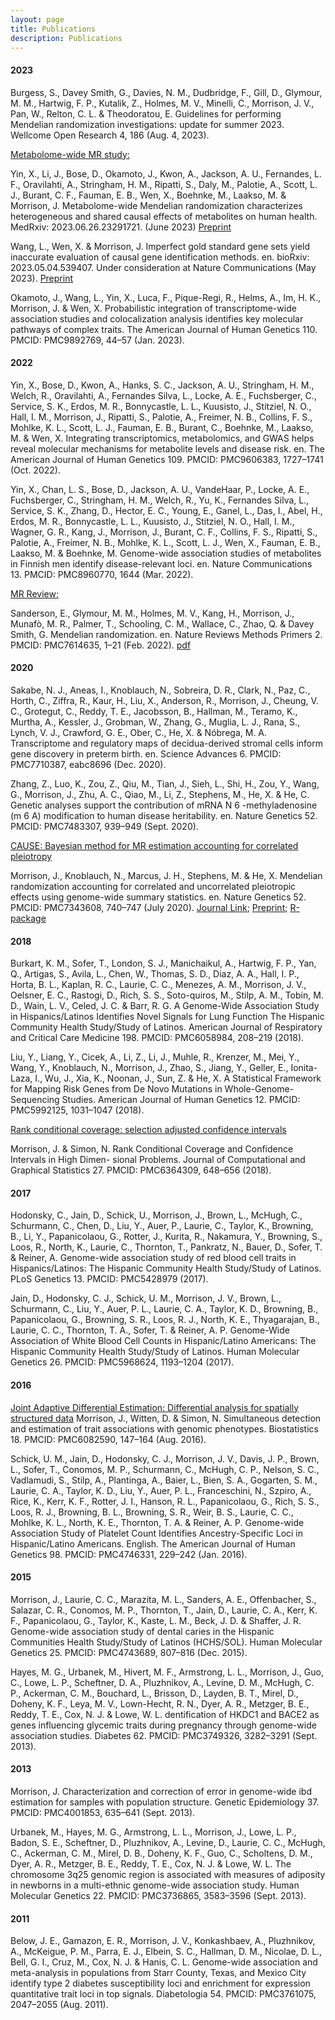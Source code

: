 ```yaml
---
layout: page
title: Publications
description: Publications
---
```




#### 2023

Burgess, S., Davey Smith, G., Davies, N. M., Dudbridge, F., Gill, D., Glymour, M. M., Hartwig, F. P., Kutalik, Z., Holmes, M. V., Minelli, C., Morrison, J. V., Pan, W., Relton, C. L. & Theodoratou, E. Guidelines for performing Mendelian randomization investigations: update for summer 2023. Wellcome Open Research 4, 186 (Aug. 4, 2023).


<u>Metabolome-wide MR study:</u>

Yin, X., Li, J., Bose, D., Okamoto, J., Kwon, A., Jackson, A. U., Fernandes, L. F., Oravilahti, A., Stringham, H. M., Ripatti, S., Daly, M., Palotie, A., Scott, L. J., Burant, C. F., Fauman, E. B., Wen, X., Boehnke, M., Laakso, M. & Morrison, J. Metabolome-wide Mendelian randomization characterizes heterogeneous and shared causal effects of metabolites on human health. MedRxiv: 2023.06.26.23291721. (June 2023)
[Preprint](https://www.medrxiv.org/content/10.1101/2023.06.26.23291721v1)



Wang, L., Wen, X. & Morrison, J. Imperfect gold standard gene sets yield inaccurate evaluation of causal gene identification methods. en. bioRxiv: 2023.05.04.539407. Under consideration at Nature Communications (May 2023).
[Preprint](https://www.biorxiv.org/content/10.1101/2023.05.04.539407v2)

Okamoto, J., Wang, L., Yin, X., Luca, F., Pique-Regi, R., Helms, A., Im, H. K., Morrison, J. & Wen, X. Probabilistic integration of transcriptome-wide association studies and colocalization analysis identifies key molecular pathways of complex traits. The American Journal of Human Genetics 110. PMCID: PMC9892769, 44–57 (Jan. 2023).

#### 2022

Yin, X., Bose, D., Kwon, A., Hanks, S. C., Jackson, A. U., Stringham, H. M., Welch, R., Oravilahti, A., Fernandes Silva, L., Locke, A. E., Fuchsberger, C., Service, S. K., Erdos, M. R., Bonnycastle, L. L., Kuusisto, J., Stitziel, N. O., Hall, I. M., Morrison, J., Ripatti, S., Palotie, A., Freimer, N. B., Collins, F. S., Mohlke, K. L., Scott, L. J., Fauman, E. B., Burant, C., Boehnke, M., Laakso, M. & Wen, X. Integrating transcriptomics, metabolomics, and GWAS helps reveal molecular mechanisms for metabolite levels and disease risk. en. The American Journal of Human Genetics 109. PMCID: PMC9606383, 1727–1741 (Oct. 2022).


Yin, X., Chan, L. S., Bose, D., Jackson, A. U., VandeHaar, P., Locke, A. E., Fuchsberger, C., Stringham, H. M., Welch, R., Yu, K., Fernandes Silva, L., Service, S. K., Zhang, D., Hector, E. C., Young, E., Ganel, L., Das, I., Abel, H., Erdos, M. R., Bonnycastle, L. L., Kuusisto, J., Stitziel, N. O., Hall, I. M., Wagner, G. R., Kang, J., Morrison, J., Burant, C. F., Collins, F. S., Ripatti, S., Palotie, A., Freimer, N. B., Mohlke, K. L., Scott, L. J., Wen, X., Fauman, E. B., Laakso, M. & Boehnke, M. Genome-wide association studies of metabolites in Finnish men identify disease-relevant loci. en. Nature Communications 13. PMCID: PMC8960770, 1644 (Mar. 2022).

<u>MR Review: </u>

Sanderson, E., Glymour, M. M., Holmes, M. V., Kang, H., Morrison, J., Munafò, M. R., Palmer, T., Schooling, C. M., Wallace, C., Zhao, Q. & Davey Smith, G. Mendelian randomization. en. Nature Reviews Methods Primers 2. PMCID: PMC7614635, 1–21 (Feb. 2022). [pdf](papers/s43586-021-00092-5.pdf)

#### 2020

Sakabe, N. J., Aneas, I., Knoblauch, N., Sobreira, D. R., Clark, N., Paz, C., Horth, C., Ziffra, R., Kaur, H., Liu, X., Anderson, R., Morrison, J., Cheung, V. C., Grotegut, C., Reddy, T. E., Jacobsson, B., Hallman, M., Teramo, K., Murtha, A., Kessler, J., Grobman, W., Zhang, G., Muglia, L. J., Rana, S., Lynch, V. J., Crawford, G. E., Ober, C., He, X. & Nóbrega, M. A. Transcriptome and regulatory maps of decidua-derived stromal cells inform gene discovery in preterm birth. en. Science Advances 6. PMCID: PMC7710387, eabc8696 (Dec. 2020).


Zhang, Z., Luo, K., Zou, Z., Qiu, M., Tian, J., Sieh, L., Shi, H., Zou, Y., Wang, G., Morrison, J., Zhu, A. C., Qiao, M., Li, Z., Stephens, M., He, X. & He, C. Genetic analyses support the contribution of mRNA N 6 -methyladenosine (m 6 A) modification to human disease heritability. en. Nature Genetics 52. PMCID: PMC7483307, 939–949 (Sept. 2020).


<u>CAUSE: Bayesian method for MR estimation accounting for correlated pleiotropy</u>

Morrison, J., Knoblauch, N., Marcus, J. H., Stephens, M. & He, X. Mendelian randomization accounting for correlated and uncorrelated pleiotropic effects using genome-wide summary statistics. en. Nature Genetics 52. PMCID: PMC7343608, 740–747 (July 2020).
[Journal Link](https://www.nature.com/articles/s41588-020-0631-4); 
[Preprint](https://www.biorxiv.org/content/10.1101/682237v3);
[R-package](https://jean997.github.io/cause)


#### 2018

Burkart, K. M., Sofer, T., London, S. J., Manichaikul, A., Hartwig, F. P., Yan, Q., Artigas, S., Avila, L., Chen, W., Thomas, S. D., Diaz, A. A., Hall, I. P., Horta, B. L., Kaplan, R. C., Laurie, C. C., Menezes, A. M., Morrison, J. V., Oelsner, E. C., Rastogi, D., Rich, S. S., Soto-quiros, M., Stilp, A. M., Tobin, M. D., Wain, L. V., Celed, J. C. & Barr, R. G. A Genome-Wide Association Study in Hispanics/Latinos Identifies Novel Signals for Lung Function The Hispanic Community Health Study/Study of Latinos. American Journal of Respiratory and Critical Care Medicine 198. PMCID: PMC6058984, 208–219 (2018).

Liu, Y., Liang, Y., Cicek, A., Li, Z., Li, J., Muhle, R., Krenzer, M., Mei, Y., Wang, Y., Knoblauch, N., Morrison, J., Zhao, S., Jiang, Y., Geller, E., Ionita-Laza, I., Wu, J., Xia, K., Noonan, J., Sun, Z. & He, X. A Statistical Framework for Mapping Risk Genes from De Novo Mutations in Whole-Genome-Sequencing Studies. American Journal of Human Genetics 12. PMCID: PMC5992125, 1031–1047 (2018).


<u>Rank conditional coverage: selection adjusted confidence intervals </u>

Morrison, J. & Simon, N. Rank Conditional Coverage and Confidence Intervals in High Dimen- sional Problems. Journal of Computational and Graphical Statistics 27. PMCID: PMC6364309, 648–656 (2018).

#### 2017

Hodonsky, C., Jain, D., Schick, U., Morrison, J., Brown, L., McHugh, C., Schurmann, C., Chen, D., Liu, Y., Auer, P., Laurie, C., Taylor, K., Browning, B., Li, Y., Papanicolaou, G., Rotter, J., Kurita, R., Nakamura, Y., Browning, S., Loos, R., North, K., Laurie, C., Thornton, T., Pankratz, N., Bauer, D., Sofer, T. & Reiner, A. Genome-wide association study of red blood cell traits in Hispanics/Latinos: The Hispanic Community Health Study/Study of Latinos. PLoS Genetics 13. PMCID: PMC5428979 (2017).


Jain, D., Hodonsky, C. J., Schick, U. M., Morrison, J. V., Brown, L., Schurmann, C., Liu, Y., Auer, P. L., Laurie, C. A., Taylor, K. D., Browning, B., Papanicolaou, G., Browning, S. R., Loos, R. J., North, K. E., Thyagarajan, B., Laurie, C. C., Thornton, T. A., Sofer, T. & Reiner, A. P. Genome-Wide Association of White Blood Cell Counts in Hispanic/Latino Americans: The Hispanic Community Health Study/Study of Latinos. Human Molecular Genetics 26. PMCID: PMC5968624, 1193–1204 (2017).

#### 2016

<u> Joint Adaptive Differential Estimation: Differential analysis for spatially structured data</u>
Morrison, J., Witten, D. & Simon, N. Simultaneous detection and estimation of trait associations with genomic phenotypes. Biostatistics 18. PMCID: PMC6082590, 147–164 (Aug. 2016).


Schick, U. M., Jain, D., Hodonsky, C. J., Morrison, J. V., Davis, J. P., Brown, L., Sofer, T., Conomos, M. P., Schurmann, C., McHugh, C. P., Nelson, S. C., Vadlamudi, S., Stilp, A., Plantinga, A., Baier, L., Bien, S. A., Gogarten, S. M., Laurie, C. A., Taylor, K. D., Liu, Y., Auer, P. L., Franceschini, N., Szpiro, A., Rice, K., Kerr, K. F., Rotter, J. I., Hanson, R. L., Papanicolaou, G., Rich, S. S., Loos, R. J., Browning, B. L., Browning, S. R., Weir, B. S., Laurie, C. C., Mohlke, K. L., North, K. E., Thornton, T. A. & Reiner, A. P. Genome-wide Association Study of Platelet Count Identifies Ancestry-Specific Loci in Hispanic/Latino Americans. English. The American Journal of Human Genetics 98. PMCID: PMC4746331, 229–242 (Jan. 2016).

#### 2015

Morrison, J., Laurie, C. C., Marazita, M. L., Sanders, A. E., Offenbacher, S., Salazar, C. R., Conomos, M. P., Thornton, T., Jain, D., Laurie, C. A., Kerr, K. F., Papanicolaou, G., Taylor, K., Kaste, L. M., Beck, J. D. & Shaffer, J. R. Genome-wide association study of dental caries in the Hispanic Communities Health Study/Study of Latinos (HCHS/SOL). Human Molecular Genetics 25. PMCID: PMC4743689, 807–816 (Dec. 2015).


Hayes, M. G., Urbanek, M., Hivert, M. F., Armstrong, L. L., Morrison, J., Guo, C., Lowe, L. P., Scheftner, D. A., Pluzhnikov, A., Levine, D. M., McHugh, C. P., Ackerman, C. M., Bouchard, L., Brisson, D., Layden, B. T., Mirel, D., Doheny, K. F., Leya, M. V., Lown-Hecht, R. N., Dyer, A. R., Metzger, B. E., Reddy, T. E., Cox, N. J. & Lowe, W. L. dentification of HKDC1 and BACE2 as genes influencing glycemic traits during pregnancy through genome-wide association studies. Diabetes 62. PMCID: PMC3749326, 3282–3291 (Sept. 2013).

#### 2013 

Morrison, J. Characterization and correction of error in genome-wide ibd estimation for samples with population structure. Genetic Epidemiology 37. PMCID: PMC4001853, 635–641 (Sept. 2013).


Urbanek, M., Hayes, M. G., Armstrong, L. L., Morrison, J., Lowe, L. P., Badon, S. E., Scheftner, D., Pluzhnikov, A., Levine, D., Laurie, C. C., McHugh, C., Ackerman, C. M., Mirel, D. B., Doheny, K. F., Guo, C., Scholtens, D. M., Dyer, A. R., Metzger, B. E., Reddy, T. E., Cox, N. J. & Lowe, W. L. The chromosome 3q25 genomic region is associated with measures of adiposity in newborns in a multi-ethnic genome-wide association study. Human Molecular Genetics 22. PMCID: PMC3736865, 3583–3596 (Sept. 2013).


#### 2011

Below, J. E., Gamazon, E. R., Morrison, J. V., Konkashbaev, A., Pluzhnikov, A., McKeigue, P. M., Parra, E. J., Elbein, S. C., Hallman, D. M., Nicolae, D. L., Bell, G. I., Cruz, M., Cox, N. J. & Hanis, C. L. Genome-wide association and meta-analysis in populations from Starr County, Texas, and Mexico City identify type 2 diabetes susceptibility loci and enrichment for expression quantitative trait loci in top signals. Diabetologia 54. PMCID: PMC3761075, 2047–2055 (Aug. 2011).
